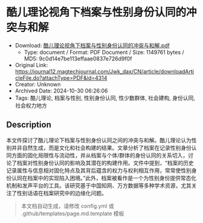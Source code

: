 # 酷儿理论视角下档案与性别身份认同的冲突与和解

- Download: [酷儿理论视角下档案与性别身份认同的冲突与和解.pdf](酷儿理论视角下档案与性别身份认同的冲突与和解.pdf)
    - Type: document / Format: PDF Document / Size: 1149761 bytes / MD5: 9c0d14e7be113effaae0837e726d9f0f
- Original Link: https://journal12.magtechjournal.com/Jwk_dax/CN/article/downloadArticleFile.do?attachType=PDF&id=4314
- Creator: Unknown
- Archived Date: 2024-10-30 06:26:06
- Tags: 酷儿理论, 档案与性别, 性别身份认同, 性少数群体, 社会建构, 身份认同, 社会权力地方

## Description

本文件探讨了酷儿理论下档案与性别身份认同之间的冲突与和解。酷儿理论认为性别并非自然生成，而是文化和社会构建的结果。文章分析了档案在记录性别身份认同方面的固化局限性与流动性，并从档案与个体/群体的身份认同的关系切入，讨论了档案对性别身份认同的影响及其潜在的构建作用。文件中提到，“档案的历史记录属性与信息相对固化特点及其背后蕴含的权力与权利相互作用，常常使性别身份认同在档案中的实现陷入困境。”此外，档案被看作是一个为性别身份提供常态化机制和发声平台的工具。该研究基于中国知网、万方数据等多种学术资源，尤其关注了性别话语在档案研究中的边缘化问题。

> 本文档自动生成，请修改 config.yml 或 .github/templates/page.md.template 模板
